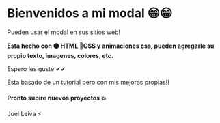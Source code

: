 # Bienvenidos a mi modal 😁😁
Pueden usar el modal en sus sitios web!

**Esta hecho con 🟠 HTML  🔵CSS y animaciones css, pueden agregarle su propio texto, imagenes, colores, etc.**

Espero les guste ✔✔

Esta basado de un [tutorial](https://www.youtube.com/watch?v=bRgCPSl0Kxw&ab_channel=AlexCGDesign "tutorial") pero con mis mejoras propias!! 


####  Pronto subire nuevos proyectos 💥



Joel Leiva ⚡




